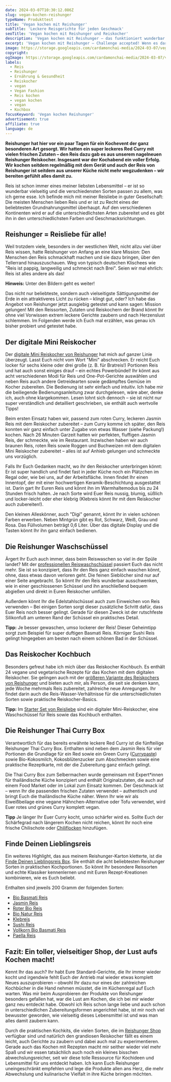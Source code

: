 ```yaml
---
date: 2024-03-07T10:30:12.086Z
slug: vegan-kochen-reishunger
typeName: Produkttest
title: 'Vegan kochen mit Reishunger'
subTitle: 'Leckere Reisgerichte für jeden Geschmack'
seoTitle: 'Vegan kochen mit Reishunger und Reiskocher'
description: 'Vegan kochen mit Reishunger – das funktioniert wunderbar! Erfahrt hier alles über den fantastischen Reiskocher und die vielseitigen Reissorten und wie Ihr sie zubereitet!'
excerpt: 'Vegan kochen mit Reishunger – Challenge accepted! Wenn es darum geht, neue Reisgerichte auszuprobieren, bin ich sofort dabei. Ab sofort macht mir das sogar noch viel mehr Spaß, denn ich lerne durch meinen neuen Reiskocher, neben zahlreichen faszinierenden und vielseitigen Reissorten, tolle neue Garmethoden und Kochideen kennen!'
image: https://storage.googleapis.com/cardamonchai-media/2024-03-07/vegan-kochen-mit-reishunger-soundsvegan-com-jpg-imagine-d8e8f8_9b9389_1024_768/640.webp
copyright:
ogImage: https://storage.googleapis.com/cardamonchai-media/2024-03-07/vegan-kochen-mit-reishunger-soundsvegan-com-og-jpg-imagine-f8f8f8_9e937d_1200_628/640.webp
labels:
  - Reis
  - Reishunger
  - Ernährung & Gesundheit
  - Reiskocher
  - vegan
  - Vegan Fashion
  - Reis kochen
  - vegan kochen
  - vegan
  - Kochbox
focusKeyword: 'Vegan kochen Reishunger'
advertisement: true
affiliate: true
language: de
---
```


**Reishunger hat hier vor ein paar Tagen für ein Kochevent der ganz besonderen Art gesorgt. Wir hatten ein super leckeres Red Curry mit vielen frischen Zutaten – den Reis dazu gab es aus unserem nagelneuen Reishunger Reiskocher. Insgesamt war der Kochabend ein voller Erfolg. Wir kochen seitdem regelmäßig mit dem Gerät und auch der Reis von Reishunger ist seitdem aus unserer Küche nicht mehr wegzudenken – wir bereiten gefühlt alles damit zu.**

Reis ist schon immer eines meiner liebsten Lebensmittel – er ist so wunderbar vielseitig und die verschiedensten Sorten passen zu allem, was ich gerne esse. Ich befinde mich mit meiner Reisliebe in guter Gesellschaft: Die meisten Menschen lieben Reis und er ist zu Recht eines der beliebtesten Grundnahrungsmittel überhaupt. Auf den verschiedenen Kontinenten wird er auf die unterschiedlichsten Arten zubereitet und es gibt ihn in den unterschiedlichsten Farben und Geschmacksrichtungen.

## Reishunger = Reisliebe für alle!

Weil trotzdem viele, besonders in der westlichen Welt, nicht allzu viel über Reis wissen, hatte Reishunger von Anfang an eine klare Mission: Den Menschen den Reis schmackhaft machen und sie dazu bringen, über den Tellerrand hinauszuschauen. Weg von typisch deutschen Klischees wie "Reis ist pappig, langweilig und schmeckt nach Brei". Seien wir mal ehrlich: Reis ist alles andere als das!

**Hinweis:** Unter den Bildern geht es weiter!

<Gallery name="vegan-kochen-mit-reishunger-2" />

Das nicht nur beliebteste, sondern auch vielseitigste Sättigungsmittel der Erde in ein attraktiveres Licht zu rücken – klingt gut, oder? Ich habe das Angebot von Reishunger jetzt ausgiebig getestet und kann sagen: Mission gelungen! Mit den Reissorten, Zutaten und Reiskochern der Brand könnt Ihr ohne viel Vorwissen extrem leckere Gerichte zaubern und nach Herzenslust schlemmen. Im Folgenden werde ich Euch mal erzählen, was genau ich bisher probiert und getestet habe.

## Der digitale Mini Reiskocher

Der [digitale Mini Reiskocher von Reishunger](https://t.adcell.com/p/click?promoId=219780&slotId=80259&param0=https%3A%2F%2Fwww.reishunger.de%2Fprodukt%2F1422%2Fdigitaler-mini-reiskocher) hat mich auf ganzer Linie überzeugt. Lasst Euch nicht vom Wort "Mini" abschrecken. Er reicht Euch locker für sechs kleine oder drei große (z. B. für Bratreis!) Portionen Reis und hat auch sonst einiges drauf – ein echtes Powerbündel! Ihr könnt aus acht verschiedenen Modi für Reis und One-Pot-Gerichte auswählen und neben Reis auch andere Getreidearten sowie gedämpftes Gemüse im Kocher zubereiten. Die Bedienung ist sehr einfach und intuitiv. Ich habe mir die beiliegende Bedienungsanleitung zwar durchgelesen, wäre aber, denke ich, auch ohne klargekommen. Lesen lohnt sich dennoch – sie ist nicht nur super verständlich und detailliert geschrieben, sie enthält auch wertvolle Tipps!

Beim ersten Einsatz haben wir, passend zum roten Curry, leckeren Jasmin Reis mit dem Reiskocher zubereitet – zum Curry komme ich später, den Reis konnten wir ganz einfach unter Zugabe von etwas Wasser (siehe Packung!) kochen. Nach 26 Minuten Garzeit hatten wir perfekten, fluffigen Jasmin Reis, der schmeckte, wie im Restaurant. Inzwischen haben wir auch braunen Reis, roten Reis sowie Roggen und Buchweizen mit dem digitalen Mini Reiskocher zubereitet – alles ist auf Anhieb gelungen und schmeckte uns vorzüglich.

Falls Ihr Euch Gedanken macht, wo ihr den Reiskocher unterbringen könnt: Er ist super handlich und findet fast in jeder Küche noch ein Plätzchen im Regal oder, wie bei uns, auf der Arbeitsfläche. Innen findet Ihr einen Innentopf, der mit einer hochwertigen Keramik-Beschichtung ausgestattet ist. Darin gart Ihr Euren Reis und könnt ihn im Warmhaltemodus bis zu 24 Stunden frisch halten. Je nach Sorte wird Euer Reis nussig, blumig, süßlich und locker-leicht oder eher klebrig (Klebreis könnt Ihr mit dem Reiskocher auch zubereiten!).

Den kleinen Alleskönner, auch "Digi" genannt, könnt Ihr in vielen schönen Farben erwerben. Neben Mintgrün gibt es Rot, Schwarz, Weiß, Grau und Rosa. Das Füllvolumen beträgt 0,6 Liter. Über das digitale Display und die Tasten könnt Ihr ihn ganz einfach bedienen.

## Die Reishunger Waschschüssel

Ärgert Ihr Euch auch immer, dass beim Reiswaschen so viel in der Spüle landet? Mit der [professionellen Reiswaschschüssel](https://t.adcell.com/p/click?promoId=219780&slotId=80259&param0=https%3A%2F%2Fwww.reishunger.de%2Fprodukt%2F1827%2Freis-waschschussel-edelstahl) passiert Euch das nicht mehr. Sie ist so konzipiert, dass Ihr den Reis ganz einfach waschen könnt, ohne, dass etwas davon verloren geht. Die feinen Sieblöcher sind nur auf einer Seite angebracht. So könnt Ihr den Reis wunderbar ausschwenken, wie in einer geschlossenen Schüssel und ihn anschließend bequem abgießen und direkt in Euren Reiskocher umfüllen.

Außerdem könnt Ihr die Edelstahlschüssel auch zum Einweichen von Reis verwenden – Bei einigen Sorten sorgt dieser zusätzliche Schritt dafür, dass Euer Reis noch besser gelingt. Gerade für diesen Zweck ist der rutschfeste Silikonfuß am unteren Rand der Schüssel ein praktisches Detail.

**Tipp:** Je besser gewaschen, umso lockerer der Reis! Dieser Geheimtipp sorgt zum Beispiel für super duftigen Basmati Reis. Körniger Sushi Reis gelingt hingegeben am besten nach einem schönen Bad in der Schüssel.

## Das Reiskocher Kochbuch

Besonders gefreut habe ich mich über das Reiskocher Kochbuch. Es enthält 24 vegane und vegetarische Rezepte für das Kochen mit dem digitalen Reiskocher. Sie gelingen auch mit der [größeren Variante des Reiskochers von Reishunger](https://t.adcell.com/p/click?promoId=219780&slotId=80259&param0=https%3A%2F%2Fwww.reishunger.de%2Fprodukt%2F1376%2Fdigitaler-reiskocher) und bieten auch mir, als Person, die seit sie denken kann, jede Woche mehrmals Reis zubereitet, zahlreiche neue Anregungen. Ihr findet darin auch die Reis-Wasser-Verhältnisse für die unterschiedlichsten Sorten sowie praktische Reiskocher-Basics.

**Tipp:** Im [Starter Set von Reisliebe](https://t.adcell.com/p/click?promoId=219780&slotId=80259&param0=https%3A%2F%2Fwww.reishunger.de%2Fprodukt%2F1891%2Fdigitaler-mini-reiskocher-starter-set) sind ein digitaler Mini-Reiskocher, eine Waschschüssel für Reis sowie das Kochbuch enthalten.

## Die Reishunger Thai Curry Box

Verantwortlich für das bereits erwähnte leckere Red Curry ist die fünfteilige Reishunger Thai Curry Box. Enthalten sind neben dem Jasmin Reis für vier Portionen die Grundlage für ein Red sowie ein Green Curry ([Currypaste](https://t.adcell.com/p/click?promoId=219780&slotId=80259&param0=https%3A%2F%2Fwww.reishunger.de%2Fsuche%2Fall%2Fcurrypaste)) sowie Bio-Kokosmilch, Kokosblütenzucker zum Abschmecken sowie eine praktische Rezeptkarte, mit der die Zubereitung ganz einfach gelingt.

Die Thai Curry Box zum Selbermachen wurde gemeinsam mit Expert\*innen für thailändische Küche konzipiert und enthält Originalzutaten, die auch auf einem Food Market oder im Lokal zum Einsatz kommen. Der Geschmack ist – wenn Ihr die passenden frischen Zutaten verwendet – authentisch und bringt Euch die thailändische Küche näher. Wenn Ihr wie wir als Eiweißbeilage eine vegane Hähnchen-Alternative oder Tofu verwendet, wird Euer rotes und grünes Curry komplett vegan.

**Tipp** Je länger Ihr Euer Curry kocht, umso schärfer wird es. Sollte Euch der Schärfegrad nach längerem Kochen nicht reichen, könnt Ihr noch eine frische Chilischote oder [Chiliflocken](https://t.adcell.com/p/click?promoId=219780&slotId=80259&param0=https%3A%2F%2Fwww.reishunger.de%2Fprodukt%2F875%2Fbio-chili-flocken) hinzufügen.

## Finde Deinen Lieblingsreis

Ein weiteres Highlight, das aus meinem Reishunger-Karton kletterte, ist die [Finde Deinen Lieblingsreis Box](https://t.adcell.com/p/click?promoId=219780&slotId=80259&param0=https%3A%2F%2Fwww.reishunger.de%2Fprodukt%2F1423%2Ffinde-deinen-lieblingsreis-set). Sie enthält die acht beliebtesten Reishunger Sorten in praktischen Kochportionen. So könnt Ihr besondere Reissorten und echte Klassiker kennenlernen und mit Euren Rezept-Kreationen kombinieren, wie es Euch beliebt.

Enthalten sind jeweils 200 Gramm der folgenden Sorten:

- [Bio Basmati Reis](https://t.adcell.com/p/click?promoId=219780&slotId=80259&param0=https%3A%2F%2Fwww.reishunger.de%2Fprodukt%2F386%2Fbio-basmati-reis)
- [Jasmin Reis](https://t.adcell.com/p/click?promoId=219780&slotId=80259&param0=https%3A%2F%2Fwww.reishunger.de%2Fprodukt%2F30%2Fjasmin-reis)
- [Roter Bio Reis](https://t.adcell.com/p/click?promoId=219780&slotId=80259&param0=https%3A%2F%2Fwww.reishunger.de%2Fprodukt%2F107%2Froter-bio-reis)
- [Bio Natur Reis](https://t.adcell.com/p/click?promoId=219780&slotId=80259&param0=https%3A%2F%2Fwww.reishunger.de%2Fprodukt%2F496%2Fbio-natur-reis)
- [Klebreis](https://t.adcell.com/p/click?promoId=219780&slotId=80259&param0=https%3A%2F%2Fwww.reishunger.de%2Fprodukt%2F81%2Fkleb-reis)
- [Sushi Reis](https://t.adcell.com/p/click?promoId=219780&slotId=80259&param0=https%3A%2F%2Fwww.reishunger.de%2Fprodukt%2F36%2Fsushi-reis)
- [Vollkorn Bio Basmati Reis](https://t.adcell.com/p/click?promoId=219780&slotId=80259&param0=https%3A%2F%2Fwww.reishunger.de%2Fprodukt%2F387%2Fvollkorn-bio-basmati-reis)
- [Paella Reis](https://t.adcell.com/p/click?promoId=219780&slotId=80259&param0=https%3A%2F%2Fwww.reishunger.de%2Fprodukt%2F82%2Fpaella-reis)

## Fazit: Ein toller, vielseitiger Shop, der Lust aufs Kochen macht!

Kennt Ihr das auch? Ihr habt Eure Standard-Gerichte, die Ihr immer wieder kocht und irgendwie fehlt Euch der Antrieb mal wieder etwas komplett Neues auszuprobieren – obwohl Ihr dazu nur eines der zahlreichen Kochbücher in die Hand nehmen müsstet, die im Küchenregal auf Euch warten. Was mir beim Ausprobieren der Produkte von Reishunger besonders gefallen hat, war die Lust am Kochen, die ich bei mir wieder ganz neu entdeckt habe. Obwohl ich Reis schon lange liebe und auch schon in unterschiedlichen Zubereitungsformen angerichtet habe, ist mir noch viel bewusster geworden, wie vielseitig dieses Lebensmittel ist und was man alles damit zaubern kann.

Durch die praktischen Kochkits, die vielen Sorten, die im [Reishunger Shop](https://t.adcell.com/p/click?promoId=219780&slotId=80259&param0=https%3A%2F%2Fwww.reishunger.de%2F) verfügbar sind und natürlich den grandiosen Reiskocher fällt es einem leicht, auch Gerichte zu zaubern und dabei auch mal zu experimentieren. Gerade auch das Kochen mit Rezepten macht mir seither wieder viel mehr Spaß und wir essen tatsächlich auch noch ein kleines bisschen abwechslungsreicher, seit wir diese tolle Ressource für Kochideen und Lebensmittel für uns entdeckt haben. Ich kann Euch Reishunger uneingeschränkt empfehlen und lege die Produkte allen ans Herz, die mehr Abwechslung und kulinarische Vielfalt in ihre Küche bringen möchten.

<Gallery name="vegan-kochen-mit-reishunger-1" />
